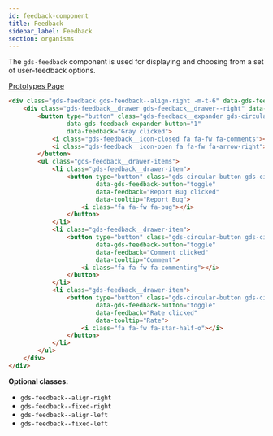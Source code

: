 ```yaml
---
id: feedback-component
title: Feedback
sidebar_label: Feedback
section: organisms
---
```


The `gds-feedback` component is used for displaying and choosing from a set of user-feedback options.

<p style="margin-bottom: 0.8em">
    <a href="https://ds.gumgum.com/stable/index.html#gds-feedback" target="_blank">Prototypes Page</a>
</p>

```html
<div class="gds-feedback gds-feedback--align-right -m-t-6" data-gds-feedback>
    <div class="gds-feedback__drawer gds-feedback__drawer--right" data-gds-feedback-bubble-drawer="1">
        <button type="button" class="gds-feedback__expander gds-circular-button gds-circular-button--sm gds-circular-button--gray"
                data-gds-feedback-expander-button="1"
                data-feedback="Gray clicked">
            <i class="gds-feedback__icon-closed fa fa-fw fa-comments"></i>
            <i class="gds-feedback__icon-open fa fa-fw fa-arrow-right"></i>
        </button>
        <ul class="gds-feedback__drawer-items">
            <li class="gds-feedback__drawer-item">
                <button type="button" class="gds-circular-button gds-circular-button--xs gds-circular-button--secondary gds-circular-button--tooltip"
                        data-gds-feedback-button="toggle"
                        data-feedback="Report Bug clicked"
                        data-tooltip="Report Bug">
                    <i class="fa fa-fw fa-bug"></i>
                </button>
            </li>
            <li class="gds-feedback__drawer-item">
                <button type="button" class="gds-circular-button gds-circular-button--xs gds-circular-button--warning gds-circular-button--tooltip"
                        data-gds-feedback-button="toggle"
                        data-feedback="Comment clicked"
                        data-tooltip="Comment">
                    <i class="fa fa-fw fa-commenting"></i>
                </button>
            </li>
            <li class="gds-feedback__drawer-item">
                <button type="button" class="gds-circular-button gds-circular-button--xs gds-circular-button--primary gds-circular-button--tooltip"
                        data-gds-feedback-button="toggle"
                        data-feedback="Rate clicked"
                        data-tooltip="Rate">
                    <i class="fa fa-fw fa-star-half-o"></i>
                </button>
            </li>
        </ul>
    </div>
</div>
```

__Optional classes:__

- `gds-feedback--align-right`
- `gds-feedback--fixed-right`
- `gds-feedback--align-left`
- `gds-feedback--fixed-left`
